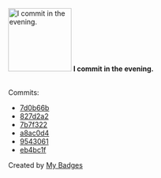 <img src="https://my-badges.github.io/my-badges/evening-commits.png" alt="I commit in the evening." title="I commit in the evening." width="128">
<strong>I commit in the evening.</strong>
<br><br>

Commits:

- <a href="https://github.com/Rignchen/dgm-lexicon/commit/7d0b66b913ea1672ab8acf891e4aa21417b2cc51">7d0b66b</a>
- <a href="https://github.com/Rignchen/dgm-lexicon/commit/827d2a2b0697f511134201d8c0ff87ce3950eee8">827d2a2</a>
- <a href="https://github.com/Rignchen/dgm-lexicon/commit/7b7f322cc5ec6665881d5931a8446cf627d9e4c3">7b7f322</a>
- <a href="https://github.com/Rignchen/dgm-lexicon/commit/a8ac0d43d497056105492aceb43e37680944c276">a8ac0d4</a>
- <a href="https://github.com/Rignchen/dgm-lexicon/commit/95430616f01edbade052a8fc28b64f8d81e633f1">9543061</a>
- <a href="https://github.com/Rignchen/dgm-lexicon/commit/eb4bc1fd25453a4dd3f8c37434de12f1bda72d1d">eb4bc1f</a>


Created by <a href="https://github.com/my-badges/my-badges">My Badges</a>